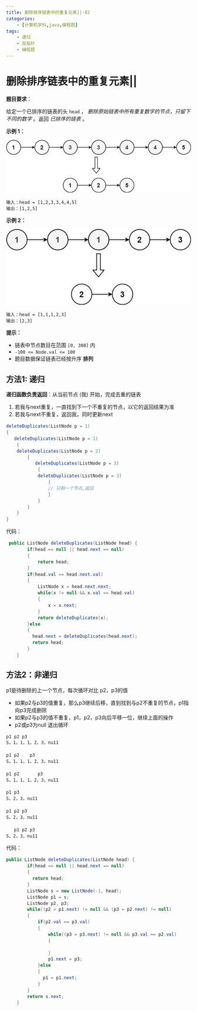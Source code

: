 ```yaml
---
title: 删除排序链表中的重复元素||-82
categories:
    - [计算机学科,java,编程题]
tags:
    - 递归
    - 双指针
    - 编程题
---
```


# 删除排序链表中的重复元素||

**题目要求**：

给定一个已排序的链表的头 `head` ， *删除原始链表中所有重复数字的节点，只留下不同的数字* 。返回 *已排序的链表* 。

 

**示例 1：**

![img](https://raw.githubusercontent.com/PigPigLetsGo/imeages/master/202401021131835.jpeg)

```
输入：head = [1,2,3,3,4,4,5]
输出：[1,2,5]
```

**示例 2：**

![img](https://raw.githubusercontent.com/PigPigLetsGo/imeages/master/202401021131961.jpeg)

```
输入：head = [1,1,1,2,3]
输出：[2,3]
```

 

**提示：**

-  链表中节点数目在范围 `[0, 300]` 内
-  `-100 <= Node.val <= 100`
-  题目数据保证链表已经按升序 **排列**

## 方法1: 递归

**递归函数负责返回**：从当前节点 (我) 开始，完成去重的链表

1.  若我与next重复，一直找到下一个不重复的节点，以它的返回结果为准
2.  若我与next不重复，返回我，同时更新next

```java
deleteDuplicates(ListNode p = 1)
{
   deleteDuplicates(ListNode p = 1)
	{
   	deleteDuplicates(ListNode p = 2)
		{
 		   deleteDuplicates(ListNode p = 3)
			{
   			deleteDuplicates(ListNode p = 3)
				{
   				// 只剩一个节点,返回
				}
			}
		}
	}
}
```

代码：

```java
 public ListNode deleteDuplicates(ListNode head) {
        if(head == null || head.next == null)
        {
            return head;
        }
        if(head.val == head.next.val)
        {
            ListNode x = head.next.next;
            while(x != null && x.val == head.val)
            {
                x = x.next;
            }
            return deleteDuplicates(x);
        }else
        {
          head.next = deleteDuplicates(head.next);
          return head;
        }
    }
```

## 方法2：非递归

p1是待删除的上一个节点，每次循环对比 p2，p3的值

-  如果p2与p3的值重复，那么p3继续后移，直到找到与p2不重复的节点，p1指向p3完成删除
-  如果p2与p3的值不重复，p1，p2，p3向后平移一位，继续上面的操作
-  p2或p3为null 退出循环

```tex
p1 p2 p3
S，1，1，1，2，3，nu11

p1 p2    p3
S，1，1，1，2，3，nu11

p1 p2       p3
S，1，1，1，2，3，nu11

p1 p3
S，2，3，nu11

p1 p2 p3
S，2，3，nu11

   p1 p2 p3
S，2，3，nu11
```



代码：

```java
public ListNode deleteDuplicates(ListNode head) {
        if(head == null || head.next == null)
        {
          return head;
        }
        ListNode s = new ListNode(-1, head);
        ListNode p1 = s;
        ListNode p2, p3;
        while((p2 = p1.next) != null && (p3 = p2.next) != null)
        {
            if(p2.val == p3.val)
            {
                while((p3 = p3.next) != null && p3.val == p2.val)
                {
                    
                }
                p1.next = p3;
            }else
            {
              p1 = p1.next;
            }
        }
        return s.next;
    }
```

